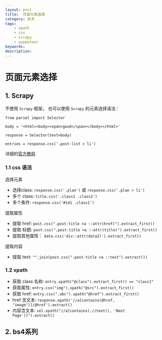 ```yaml
---
layout: post
title:  页面元素选择
category: 技术
tags:   
    - xpath
    - css
    - scrapy
    - pyppeteer
keywords: 
description: 
---
```


# 页面元素选择

## 1. Scrapy

不使用 `Scrapy` 框架， 也可以使用 `Scrapy` 的元素选择语法：

```
from parsel import Selector

body = '<html><body><span>good</span></body></html>'

response = Selector(text=body)

entries = response.css('.post-list > li')

```

详细的[官方教程](https://scrapy-chs.readthedocs.io/zh_CN/latest/topics/selectors.html)


### 1.1 css 语法

选择元素

- 选择class: `response.css('.plan')` 或 `response.css('.plan > li')`
- 多个 class: `title.css('.class1 .class2')`
- 多个条件: `response.css('#id1 .class1')`

提取属性

- 提取 href: `post.css(".post-title >a ::attr(href)").extract_first()`
- 提取 标题: `post.css(".post-title >a ::attr(title)").extract_first()`
- 提取其他属性： `data.css('div::attr(data2)').extract_first()`


提取内容

- 提取 text: `"".join(post.css(".post-title >a ::text").extract())`

### 1.2 xpath

- 获取 class 名称: `entry.xpath("@class").extract_first() == "class1"`
- 获取属性: `entry.css("img").xpath("@src").extract_first()`
- 获取 href: `entry.css(".abc").xpath("@href").extract_first()`
- href 含文本: `response.xpath('//a[contains(@href, "image")]/@href').extract()`
- 内容含文本: `sel.xpath("//a[contains(.//text(), 'Next Page')]").extract()`


## 2. bs4系列
